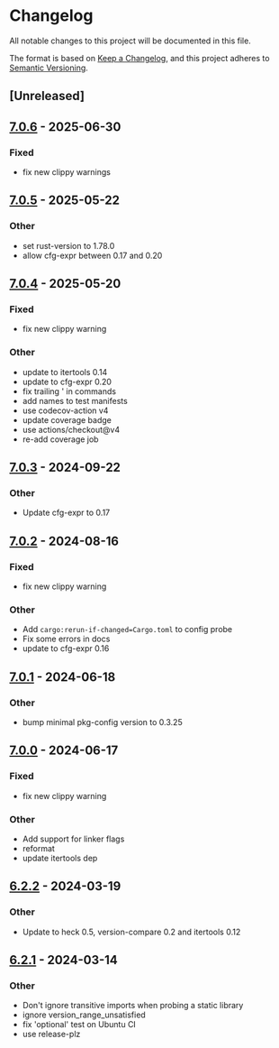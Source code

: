 # Changelog
All notable changes to this project will be documented in this file.

The format is based on [Keep a Changelog](https://keepachangelog.com/en/1.0.0/),
and this project adheres to [Semantic Versioning](https://semver.org/spec/v2.0.0.html).

## [Unreleased]

## [7.0.6](https://github.com/gdesmott/system-deps/compare/v7.0.5...v7.0.6) - 2025-06-30

### Fixed

- fix new clippy warnings

## [7.0.5](https://github.com/gdesmott/system-deps/compare/v7.0.4...v7.0.5) - 2025-05-22

### Other

- set rust-version to 1.78.0
- allow cfg-expr between 0.17 and 0.20

## [7.0.4](https://github.com/gdesmott/system-deps/compare/v7.0.3...v7.0.4) - 2025-05-20

### Fixed

- fix new clippy warning

### Other

- update to itertools 0.14
- update to cfg-expr 0.20
- fix trailing ' in commands
- add names to test manifests
- use codecov-action v4
- update coverage badge
- use actions/checkout@v4
- re-add coverage job

## [7.0.3](https://github.com/gdesmott/system-deps/compare/v7.0.2...v7.0.3) - 2024-09-22

### Other

- Update cfg-expr to 0.17

## [7.0.2](https://github.com/gdesmott/system-deps/compare/v7.0.1...v7.0.2) - 2024-08-16

### Fixed
- fix new clippy warning

### Other
- Add `cargo:rerun-if-changed=Cargo.toml` to config probe
- Fix some errors in docs
- update to cfg-expr 0.16

## [7.0.1](https://github.com/gdesmott/system-deps/compare/v7.0.0...v7.0.1) - 2024-06-18

### Other
- bump minimal pkg-config version to 0.3.25

## [7.0.0](https://github.com/gdesmott/system-deps/compare/v6.2.2...v7.0.0) - 2024-06-17

### Fixed
- fix new clippy warning

### Other
- Add support for linker flags
- reformat
- update itertools dep

## [6.2.2](https://github.com/gdesmott/system-deps/compare/v6.2.1...v6.2.2) - 2024-03-19

### Other
- Update to heck 0.5, version-compare 0.2 and itertools 0.12

## [6.2.1](https://github.com/gdesmott/system-deps/compare/v6.2.0...v6.2.1) - 2024-03-14

### Other
- Don't ignore transitive imports when probing a static library
- ignore version_range_unsatisfied
- fix 'optional' test on Ubuntu CI
- use release-plz
